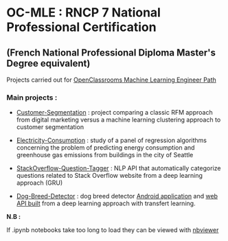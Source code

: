 # OC-MLE : RNCP 7 National Professional Certification 
## (French National Professional Diploma Master's Degree equivalent)

Projects carried out for [OpenClassrooms Machine Learning Engineer Path](https://openclassrooms.com/fr/paths/148-ingenieur-machine-learning)

### Main projects : 

- [Customer-Segmentation](https://github.com/4D1L-PY/Portfolio/tree/main/OC-MLE/Customer-Segmentation) : project comparing a classic RFM approach from digital marketing versus a machine learning clustering approach to customer segmentation

- [Electricity-Consumption](https://github.com/4D1L-PY/Portfolio/tree/main/OC-MLE/Electricity-Consumption) : study of a panel of regression algorithms concerning the problem of predicting energy consumption and greenhouse gas emissions from buildings in the city of Seattle

- [StackOverflow-Question-Tagger](https://github.com/4D1L-PY/Portfolio/tree/main/OC-MLE/StackOverflow-Question-Tagger) : NLP API that automatically categorize questions related to Stack Overflow website from a deep learning approach (GRU)

- [Dog-Breed-Detector](https://github.com/4D1L-PY/Portfolio/tree/main/OC-MLE/Dog-Breed-Detector) : dog breed detector [Android application](https://github.com/4D1L-PY/Portfolio/tree/main/OC-MLE/Dog-Breed-Detector/applications/kivy_dog_breed_detector) and [web API built](https://github.com/4D1L-PY/Portfolio/tree/main/OC-MLE/Dog-Breed-Detector/applications/flask_dog_breed_detector) from a deep learning approach with transfert learning.

**N.B :**

If .ipynb notebooks take too long to load they can be viewed with [nbviewer](https://nbviewer.jupyter.org/)
